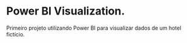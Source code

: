 # Power BI Visualization.

Primeiro projeto utilizando Power BI para visualizar dados de um hotel fictício.